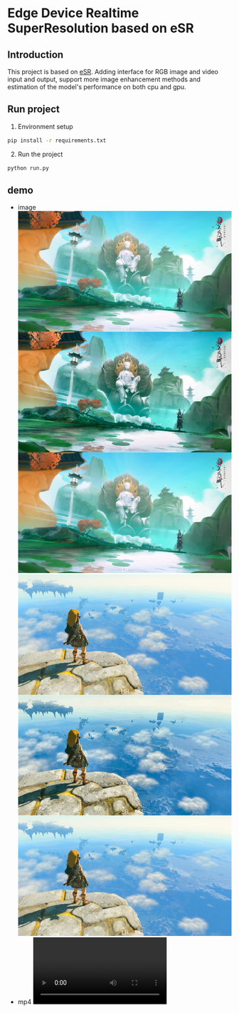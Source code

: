 # Edge Device Realtime SuperResolution based on eSR

## Introduction
This project is based on [eSR](https://github.com/pnavarre/eSR). Adding interface for RGB image and video input and output, support more image enhancement methods and estimation of the model's performance on both cpu and gpu.

## Run project
1. Environment setup
```bash
pip install -r requirements.txt
```

2. Run the project
```bash
python run.py
```

## demo
- image
![image](./images/SR1.jpg)
![image](./images/SR2.jpg)
- mp4
![video](./images/compared.mp4)